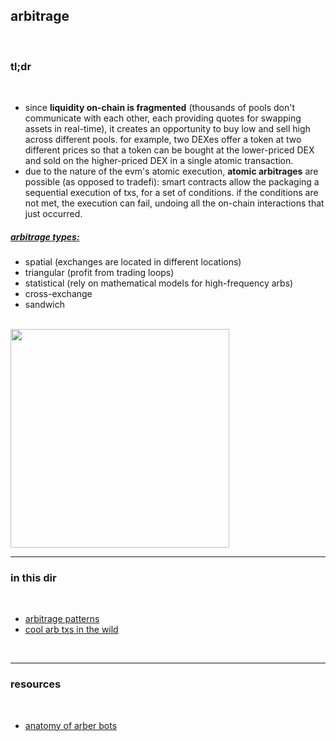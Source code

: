 ## arbitrage

<br>

### tl;dr

<br>


* since **liquidity on-chain is fragmented** (thousands of pools don't communicate with each other, each providing quotes for swapping assets in real-time), it creates an opportunity to buy low and sell high across different pools. for example, two DEXes offer a token at two different prices so that a token can be bought at the lower-priced DEX and sold on the higher-priced DEX in a single atomic transaction.
* due to the nature of the evm's atomic execution, **atomic arbitrages** are possible (as opposed to tradefi): smart contracts allow the packaging a sequential execution of txs, for a set of conditions. if the conditions are not met, the execution can fail, undoing all the on-chain interactions that just occurred.

##### [arbitrage types:](https://mirror.xyz/0xc19565163aFdEe3783FC970E4Bd0275B11848d34/a_v8f9yRqRFAvmOaEltTkPJSt1geSAwQdDps2Avb-DA)


* spatial (exchanges are located in different locations)
* triangular (profit from trading loops)
* statistical (rely on mathematical models for high-frequency arbs)
* cross-exchange
* sandwich

<br>

<img width="350" src="https://user-images.githubusercontent.com/1130416/217386455-c829a750-3bf1-4786-899d-adcb7d816573.png">



<br>

----

### in this dir

<br>

* [arbitrage patterns](patterns)
* [cool arb txs in the wild](mev_bots_wild)


<br>

----

### resources

<br>

* [anatomy of arber bots](https://github.com/go-outside-labs/mev-toolkit/blob/main/MEV_bots/bots/arbers.md)


